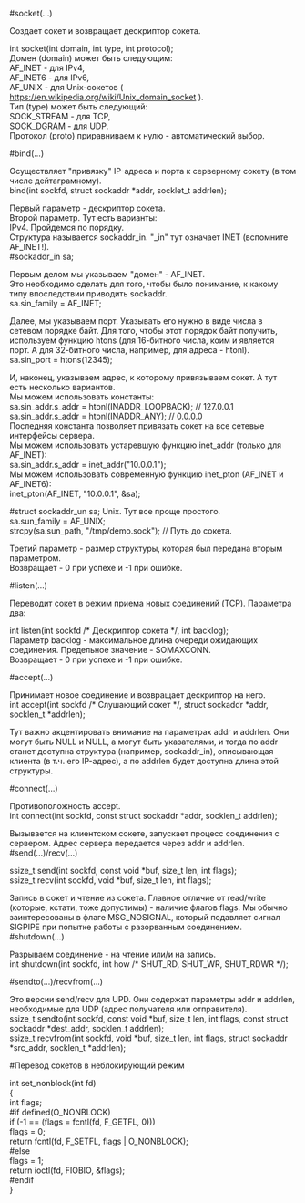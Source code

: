 #socket(...)

Создает сокет и возвращает дескриптор сокета.

int socket(int domain, int type, int protocol);<br />
Домен (domain) может быть следующим:<br />
AF_INET - для IPv4,<br />
AF_INET6 - для IPv6,<br />
AF_UNIX - для Unix-сокетов ( https://en.wikipedia.org/wiki/Unix_domain_socket ).<br />
Тип (type) может быть следующий:<br />
SOCK_STREAM - для TCP,<br />
SOCK_DGRAM - для UDP.<br />
Протокол (proto) приравниваем к нулю - автоматический выбор.<br />

#bind(...)

Осуществляет "привязку" IP-адреса и порта к серверному сокету (в том числе дейтаграмному).<br />
bind(int sockfd, struct sockaddr *addr, socklet_t addrlen);<br />

Первый параметр - дескриптор сокета.<br />
Второй параметр. Тут есть варианты:<br />
IPv4. Пройдемся по порядку.<br />
Структура называется sockaddr_in. "_in" тут означает INET (вспомните AF_INET!).<br />
#sockaddr_in sa;

Первым делом мы указываем "домен" - AF_INET.<br />
Это необходимо сделать для того, чтобы было понимание, к какому типу впоследствии приводить sockaddr.<br />
sa.sin_family = AF_INET;<br />

Далее, мы указываем порт. Указывать его нужно в виде числа в сетевом порядке байт.
Для того, чтобы этот порядок байт получить, используем функцию htons (для 16-битного числа, коим и является порт. А для 32-битного числа, например, для адреса - htonl).<br />
sa.sin_port = htons(12345);<br />

И, наконец, указываем адрес, к которому привязываем сокет. А тут есть несколько вариантов.<br />
Мы можем использовать константы:<br />
sa.sin_addr.s_addr = htonl(INADDR_LOOPBACK); // 127.0.0.1<br />
sa.sin_addr.s_addr = htonl(INADDR_ANY); // 0.0.0.0<br />
Последняя константа позволяет привязать сокет на все сетевые интерфейсы сервера.<br />
Мы можем использовать устаревшую функцию inet_addr (только для AF_INET):<br />
sa.sin_addr.s_addr = inet_addr("10.0.0.1");<br />
Мы можем использовать современную функцию inet_pton (AF_INET и AF_INET6):<br />
inet_pton(AF_INET, "10.0.0.1", &sa);<br />

#struct sockaddr_un sa;
Unix. Тут все проще простого.<br />
sa.sun_family = AF_UNIX;<br />
strcpy(sa.sun_path, "/tmp/demo.sock"); // Путь до сокета.<br />

Третий параметр - размер структуры, которая был передана вторым параметром.<br />
Возвращает - 0 при успехе и -1 при ошибке.<br />

#listen(...)

Переводит сокет в режим приема новых соединений (TCP). Параметра два:<br />

int listen(int sockfd /* Дескриптор сокета */, int backlog);<br />
Параметр backlog - максимальное длина очереди ожидающих соединения. Предельное значение - SOMAXCONN.<br />
Возвращает - 0 при успехе и -1 при ошибке.<br />

#accept(...)

Принимает новое соединение и возвращает дескриптор на него.<br />
int accept(int sockfd /* Слушающий сокет */, struct sockaddr *addr, socklen_t *addrlen);<br />

Тут важно акцентировать внимание на параметрах addr и addrlen.
Они могут быть NULL и NULL, а могут быть указателями, и тогда по addr станет доступна структура (например, sockaddr_in),
описывающая клиента (в т.ч. его IP-адрес), а по addrlen будет доступна длина этой структуры.<br />

#connect(...)

Противоположность accept. <br />
int connect(int sockfd, const struct sockaddr *addr, socklen_t addrlen);<br />
 
Вызывается на клиентском сокете, запускает процесс соединения с сервером.
Адрес сервера передается через addr и addrlen.<br />
#send(...)/recv(...)

ssize_t send(int sockfd, const void *buf, size_t len, int flags);<br />
ssize_t recv(int sockfd, void *buf, size_t len, int flags);<br />
 
Запись в сокет и чтение из сокета.
Главное отличие от read/write (которые, кстати, тоже допустимы) - наличие флагов flags.
Мы обычно заинтересованы в флаге MSG_NOSIGNAL,
который подавляет сигнал SIGPIPE при попытке работы с разорванным соединением.<br />
#shutdown(...)

Разрываем соединение - на чтение или/и на запись.<br />
int shutdown(int sockfd, int how /* SHUT_RD, SHUT_WR, SHUT_RDWR */);﻿<br />
 
#sendto(...)/recvfrom(...)

Это версии send/recv для UPD. Они содержат параметры ﻿addr и addrlen, необходимые для UDP (адрес получателя или отправителя).<br />
ssize_t sendto(int sockfd, const void *buf, size_t len, int flags, ﻿const struct sockaddr *dest_addr, socklen_t addrlen);<br />
﻿ssize_t recvfrom(int sockfd, void *buf, size_t len, int flags, ﻿struct sockaddr *src_addr, socklen_t *addrlen);<br />
 

#﻿Перевод сокетов в неблокирующий режим

int set_nonblock(int fd)<br />
{<br />
    ﻿int flags;<br />
    #if defined(O_NONBLOCK)<br />
    ﻿if (-1 == (flags = fcntl(fd, F_GETFL, 0)))<br />
        ﻿flags = 0;<br />
    ﻿return fcntl(fd, F_SETFL, flags | O_NONBLOCK);<br />
    #else<br />
    ﻿flags = 1;<br />
    ﻿return ioctl(fd, FIOBIO, &flags);<br />
    #endif<br />
}<br />

